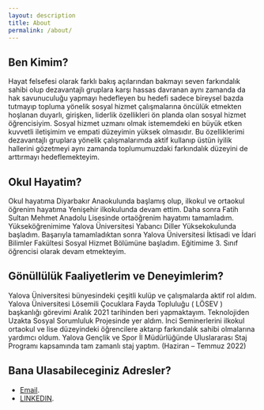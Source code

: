 ```yaml
---
layout: description
title: About
permalink: /about/
---
```


## Ben Kimim?

Hayat felsefesi olarak farklı bakış açılarından bakmayı seven farkındalık sahibi olup dezavantajlı gruplara karşı hassas davranan aynı zamanda da hak savunuculuğu yapmayı hedefleyen bu hedefi sadece bireysel bazda tutmayıp topluma yönelik sosyal hizmet çalışmalarına öncülük etmekten hoşlanan duyarlı, girişken, liderlik özellikleri ön planda olan sosyal hizmet öğrencisiyim. Sosyal hizmet uzmanı olmak istememdeki en büyük etken kuvvetli iletişimim ve empati düzeyimin yüksek olmasıdır. Bu özelliklerimi dezavantajlı gruplara yönelik çalışmalarımda aktif kullanıp üstün iyilik hallerini gözetmeyi aynı zamanda toplumumuzdaki farkındalık düzeyini de arttırmayı hedeflemekteyim.

## Okul Hayatim?

Okul hayatıma Diyarbakır Anaokulunda başlamış olup, ilkokul ve ortaokul öğrenim hayatıma Yenişehir ilkokulunda devam ettim. Daha sonra Fatih Sultan Mehmet Anadolu Lisesinde ortaöğrenim hayatımı tamamladım. Yükseköğrenimime Yalova Üniversitesi Yabancı Diller Yüksekokulunda başladım. Başarıyla tamamladıktan sonra Yalova Üniversitesi İktisadi ve İdari Bilimler Fakültesi Sosyal Hizmet Bölümüne başladım. Eğitimime 3. Sınıf öğrencisi olarak devam etmekteyim.

## Gönüllülük Faaliyetlerim ve Deneyimlerim?

Yalova Üniversitesi bünyesindeki çeşitli kulüp ve çalışmalarda aktif rol aldım. Yalova Üniversitesi Lösemili Çocuklara Fayda Topluluğu ( LÖSEV ) başkanlığı görevimi Aralık 2021 tarihinden beri yapmaktayım.
Teknolojiden Uzakta Sosyal Sorumluluk Projesinde yer aldım.
İnci Seminerlerini ilkokul ortaokul ve lise düzeyindeki öğrencilere aktarıp farkındalık sahibi olmalarına yardımcı oldum.
Yalova Gençlik ve Spor İl Müdürlüğünde Uluslararası Staj Programı kapsamında tam zamanlı staj yaptım. (Haziran – Temmuz 2022)

## Bana Ulasabileceginiz Adresler?

- [Email](mailto:serdemcanan2727@gmail.com).
- [LINKEDIN](https://linkedin.com/in/serdem-canan-islamoğlu-6842a9219/).
